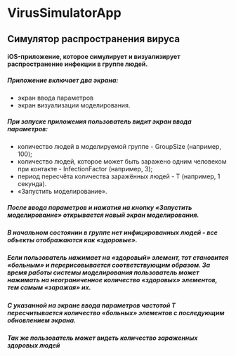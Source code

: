 # VirusSimulatorApp
## Симулятор распространения вируса

#### iOS-приложение, которое симулирует и визуализирует распространение инфекции в группе людей.
##### Приложение включает два экрана:
- экран ввода параметров
- экран визуализации моделирования.

##### При запуске приложения пользователь видит экран ввода параметров:
- количество людей в моделируемой группе - GroupSize (например, 100);
- количество людей, которое может быть заражено одним человеком при контакте - InfectionFactor (например, 3);
- период пересчёта количества заражённых людей - Т (например, 1 секунда).
- «Запустить моделирование».

##### После ввода параметров и нажатия на кнопку «Запустить моделирование» открывается новый экран моделирования.
##### В начальном состоянии в группе нет инфицированных людей - все объекты отображаются как «здоровые».
##### Если пользователь нажимает на «здоровый» элемент, тот становится «больным» и перерисовывается соответствующим образом. За время работы системы моделирования пользователь может нажимать на неограниченное количество «здоровых» элементов, тем самым «заражая» их.
##### С указанной на экране ввода параметров частотой Т пересчитывается количество «больных» элементов с последующим обновлением экрана.

##### Так же пользователь может видеть количество зараженных здоровых людей
<!-- ##### Пользователь может нажать на кнопку старт и начентся заражение со случайного незараженного
##### Пользователь может поставить на паузу заражение -->


